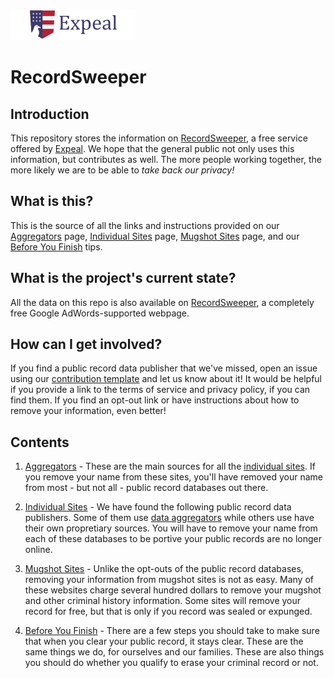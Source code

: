 ![Expeal Shield](_assets/expeal-logo.png)

# RecordSweeper

## Introduction

This repository stores the information on [RecordSweeper](http://www.recordsweeper.com/), a free service offered by [Expeal](https://www.expeal.com). We hope that the general public not only uses this information, but contributes as well. The more people working together, the more likely we are to be able to *take back our privacy!*

## What is this?

This is the source of all the links and instructions provided on our [Aggregators](https://www.expeal.com/recordsweeper/aggregators/) page, [Individual Sites](https://www.expeal.com/recordsweeper/individual-sites/) page, [Mugshot Sites](https://www.expeal.com/recordsweeper/mugshot-sites/) page, and our [Before You Finish](https://www.expeal.com/recordsweeper/before-you-finish/) tips.

## What is the project's current state?

All the data on this repo is also available on [RecordSweeper](http://www.recordsweeper.com/), a completely free Google AdWords-supported webpage.

## How can I get involved?

If you find a public record data publisher that we've missed, open an issue using our [contribution template](contribution-template.md) and let us know about it! It would be helpful if you provide a link to the terms of service and privacy policy, if you can find them. If you find an opt-out link or have instructions about how to remove your information, even better!

## Contents

1. [Aggregators](aggregators.md) - These are the main sources for all the [individual sites](individual-sites.md). If you remove your name from these sites, you'll have removed your name from most - but not all - public record databases out there.

2. [Individual Sites](individual-sites.md) - We have found the following public record data publishers. Some of them use [data aggregators](aggregators.md) while others use have their own propretiary sources. You will have to remove your name from each of these databases to be portive your public records are no longer online.

3. [Mugshot Sites](mugshot-sites.md) - Unlike the opt-outs of the public record databases, removing your information from mugshot sites is not as easy. Many of these websites charge several hundred dollars to remove your mugshot and other criminal history information. Some sites will remove your record for free, but that is only if you record was sealed or expunged.

4. [Before You Finish](before-you-finish.md) - There are a few steps you should take to make sure that when you clear your public record, it stays clear. These are the same things we do, for ourselves and our families. These are also things you should do whether you qualify to erase your criminal record or not.